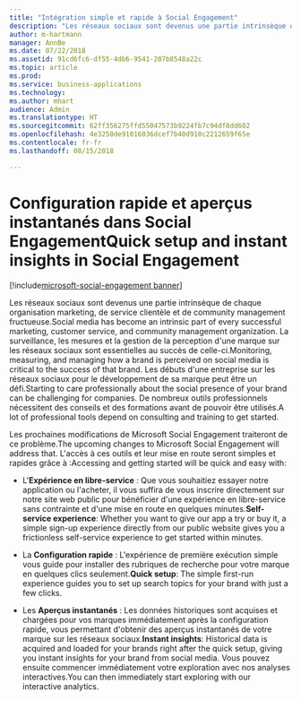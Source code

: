 ```yaml
---
title: "Intégration simple et rapide à Social Engagement"
description: "Les réseaux sociaux sont devenus une partie intrinsèque du fonctionnement de la gestion des marques de chaque organisation marketing fructueuse."
author: m-hartmann
manager: AnnBe
ms.date: 07/22/2018
ms.assetid: 91cd6fc6-df55-4db6-9541-207b8548a22c
ms.topic: article
ms.prod: 
ms.service: business-applications
ms.technology: 
ms.author: mhart
audience: Admin
ms.translationtype: HT
ms.sourcegitcommit: 62ff356275ffd55047573b9224fb7c94df8dd602
ms.openlocfilehash: 4e3250de91016036dcef7b40d910c2212659f65e
ms.contentlocale: fr-fr
ms.lasthandoff: 08/15/2018

---
```

#  <a name="quick-setup-and-instant-insights-in-social-engagement"></a><span data-ttu-id="258d7-103">Configuration rapide et aperçus instantanés dans Social Engagement</span><span class="sxs-lookup"><span data-stu-id="258d7-103">Quick setup and instant insights in Social Engagement</span></span>

[!include[microsoft-social-engagement banner](../includes/microsoft-social-engagement.md)]



<span data-ttu-id="258d7-104">Les réseaux sociaux sont devenus une partie intrinsèque de chaque organisation marketing, de service clientèle et de community management fructueuse.</span><span class="sxs-lookup"><span data-stu-id="258d7-104">Social media has become an intrinsic part of every successful marketing, customer service, and community management organization.</span></span> <span data-ttu-id="258d7-105">La surveillance, les mesures et la gestion de la perception d'une marque sur les réseaux sociaux sont essentielles au succès de celle-ci.</span><span class="sxs-lookup"><span data-stu-id="258d7-105">Monitoring, measuring, and managing how a brand is perceived on social media is critical to the success of that brand.</span></span> <span data-ttu-id="258d7-106">Les débuts d'une entreprise sur les réseaux sociaux pour le développement de sa marque peut être un défi.</span><span class="sxs-lookup"><span data-stu-id="258d7-106">Starting to care professionally about the social presence of your brand can be challenging for companies.</span></span> <span data-ttu-id="258d7-107">De nombreux outils professionnels nécessitent des conseils et des formations avant de pouvoir être utilisés.</span><span class="sxs-lookup"><span data-stu-id="258d7-107">A lot of professional tools depend on consulting and training to get started.</span></span>

<span data-ttu-id="258d7-108">Les prochaines modifications de Microsoft Social Engagement traiteront de ce problème.</span><span class="sxs-lookup"><span data-stu-id="258d7-108">The upcoming changes to Microsoft Social Engagement will address that.</span></span> <span data-ttu-id="258d7-109">L'accès à ces outils et leur mise en route seront simples et rapides grâce à :</span><span class="sxs-lookup"><span data-stu-id="258d7-109">Accessing and getting started will be quick and easy with:</span></span>

-   <span data-ttu-id="258d7-110">L'**Expérience en libre-service** : Que vous souhaitiez essayer notre application ou l'acheter, il vous suffira de vous inscrire directement sur notre site web public pour bénéficier d'une expérience en libre-service sans contrainte et d'une mise en route en quelques minutes.</span><span class="sxs-lookup"><span data-stu-id="258d7-110">**Self-service experience**: Whether you want to give our app a try or buy it, a simple sign-up experience directly from our public website gives you a frictionless self-service experience to get started within minutes.</span></span>

-   <span data-ttu-id="258d7-111">La **Configuration rapide** : L'expérience de première exécution simple vous guide pour installer des rubriques de recherche pour votre marque en quelques clics seulement.</span><span class="sxs-lookup"><span data-stu-id="258d7-111">**Quick setup**: The simple first-run experience guides you to set up search topics for your brand with just a few clicks.</span></span>

-   <span data-ttu-id="258d7-112">Les **Aperçus instantanés** : Les données historiques sont acquises et chargées pour vos marques immédiatement après la configuration rapide, vous permettant d'obtenir des aperçus instantanés de votre marque sur les réseaux sociaux.</span><span class="sxs-lookup"><span data-stu-id="258d7-112">**Instant insights**: Historical data is acquired and loaded for your brands right after the quick setup, giving you instant insights for your brand from social media.</span></span> <span data-ttu-id="258d7-113">Vous pouvez ensuite commencer immédiatement votre exploration avec nos analyses interactives.</span><span class="sxs-lookup"><span data-stu-id="258d7-113">You can then immediately start exploring with our interactive analytics.</span></span>

<!-- Picture 3 -->


